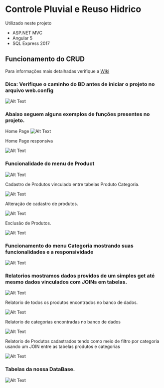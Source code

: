 # Controle Pluvial e Reuso Hidrico

Utilizado neste projeto
* ASP.NET MVC 
* Angular 5
* SQL Express 2017

##  Funcionamento do CRUD
Para informações mais detalhadas verifique a [Wiki](https://github.com/grynfox/EasyCRUD/wiki)
### Dica: Verifique o caminho do BD antes de iniciar o projeto no arquivo web.config
![Alt Text](https://imgur.com/a/lWPRaVP)

### Abaixo seguem alguns exemplos de funções presentes no projeto.
Home Page
![Alt Text](https://i.imgur.com/beVBCiT.jpg)

Home Page responsiva

![Alt Text](https://i.imgur.com/c2BS3Ak.jpg)

### Funcionalidade do menu de Product

![Alt Text](https://i.imgur.com/t1sQQqC.jpg)

Cadastro de Produtos vinculado entre tabelas Produto Categoria.

![Alt Text](https://i.imgur.com/3C1GCJa.jpg)

Alteração de cadastro de produtos.

![Alt Text](https://i.imgur.com/Qin9FHa.jpg)

Exclusão de Produtos.

![Alt Text](https://i.imgur.com/YaSVmuH.jpg)

### Funcionamento do menu Categoria mostrando suas funcionalidades e a responsividade

![Alt Text](https://i.imgur.com/ZeST6Xz.jpg)

### Relatorios mostramos dados providos de um simples get até mesmo dados vinculados com JOINs em tabelas.

![Alt Text](https://i.imgur.com/g7Yuk1V.jpg)

Relatorio de todos os produtos encontrados no banco de dados.

![Alt Text](https://i.imgur.com/tE60UOQ.jpg)

Relatorio de categorias encontradas no banco de dados

![Alt Text](https://i.imgur.com/ZRcD8ze.jpg)

Relatorio de Produtos cadastrados tendo como meio de filtro por categoria usando um JOIN entre as tabelas produtos e categorias

![Alt Text](https://i.imgur.com/O4gN1Dx.jpg)

### Tabelas da nossa DataBase.

![Alt Text](https://i.imgur.com/NwRm5jn.jpg)
